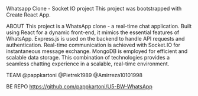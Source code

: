 Whatsapp Clone - Socket IO project
This project was bootstrapped with Create React App.

ABOUT
This project is a WhatsApp clone - a real-time chat application. Built using React for a dynamic front-end, it mimics the essential features of WhatsApp. Express.js is used on the backend to handle API requests and authentication. Real-time communication is achieved with Socket.IO for instantaneous message exchange. MongoDB is employed for efficient and scalable data storage. This combination of technologies provides a seamless chatting experience in a scalable, real-time environment.

TEAM
@pappkartoni @Pietrek1989 @Amirreza10101998

BE REPO
https://github.com/pappkartoni/U5-BW-WhatsApp
